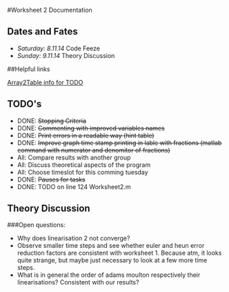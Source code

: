 #Worksheet 2 Documentation
## Dates and Fates
*	*Saturday: 8.11.14* Code Feeze
*	*Sunday:   9.11.14*	Theory Discussion  

##Helpful links

[Array2Table info for TODO](http://www.mathworks.de/help/matlab/ref/array2table.html)

## TODO's

*	DONE:		~~Stopping Criteria~~
*	DONE:		~~Commenting with improved variables names~~
*	DONE:		~~Print errors in a readable way (hint table)~~
*	DONE:		~~Improve graph time stamp printing in lable with fractions
	(matlab command with numerator and denomitor of fractions)~~
*	All:		Compare results with another group
*	All:		Discuss theoretical aspects of the program
*	All:		Choose timeslot for this comming tuesday
*	DONE:	~~Pauses for tasks~~
*	DONE:		TODO on line 124 Worksheet2.m

## Theory Discussion
###Open questions:
 *	Why does linearisation 2 not converge?
 *	Observe smaller time steps and see whether euler and heun error reduction factors are consistent with worksheet 1. Because atm, it looks quite strange, but maybe just necessary to look at a few more time steps. 
 *	What is in general the order of adams moulton respectively their linearisations? Consistent with our results?